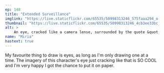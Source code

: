 ```yaml
---
ep: 148
title: "Extended Surveillance"
imglink: "https://live.staticflickr.com/65535/50998313246_575faaa294_o.jpg"
thumbnail: "https://live.staticflickr.com/65535/50998313246_4cb3ee33bc_q.jpg"
alt: >
    An eye, cracked like a camera lense, surrounded by the quote &quot;When I caught a glimpse there was a crack right down the centre of his eye&quot;.
name: "Miria"
hastext: true
---
```

My favourite thing to draw is eyes, as long as I'm only drawing one at a time. The imagery of this character's eye just cracking like that is SO COOL and I'm very happy I got the chance to put it on paper.